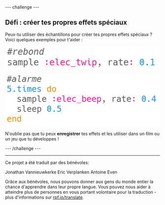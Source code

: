 --- challenge ---

## Défi : créer tes propres effets spéciaux

Peux-tu utiliser des échantillons pour créer tes propres effets spéciaux ? Voici quelques exemples pour t'aider :

![capture d’écran](images/effects-bounce.png)

![capture d'écran](images/effects-alarm.png)

N'oublie pas que tu peux **enregistrer** tes effets et les utiliser dans un film ou un jeu que tu développes !

--- /challenge ---
***
Ce projet a été traduit par des bénévoles:

Jonathan Vannieuwkerke
Eric Verplanken
Antoine Even

Grâce aux bénévoles, nous pouvons donner aux gens du monde entier la chance d'apprendre dans leur propre langue. Vous pouvez nous aider à atteindre plus de personnes en vous portant volontaire pour la traduction - plus d'informations sur [rpf.io/translate](https://rpf.io/translate).
